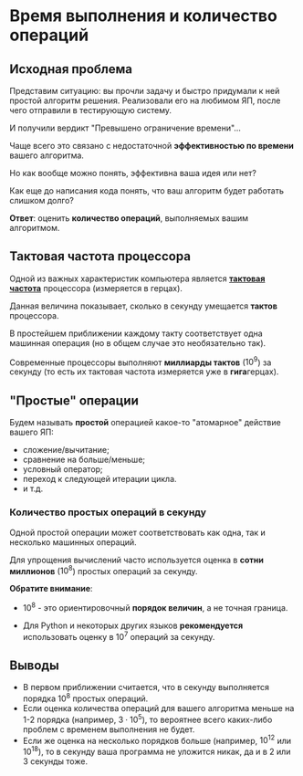 # Время выполнения и количество операций

## Исходная проблема

Представим ситуацию: вы прочли задачу и быстро придумали к ней простой алгоритм решения. Реализовали его на любимом ЯП, после чего отправили в тестирующую систему.

И получили вердикт "Превышено ограничение времени"...

Чаще всего это связано с недостаточной **эффективностью по времени** вашего алгоритма.

Но как вообще можно понять, эффективна ваша идея или нет?

Как еще до написания кода понять, что ваш алгоритм будет работать слишком долго?

**Ответ**: оценить **количество операций**, выполняемых вашим алгоритмом.

## Тактовая частота процессора

Одной из важных характеристик компьютера является **[тактовая частота](https://ru.wikipedia.org/wiki/Тактовый_сигнал)** процессора (измеряется в герцах).

Данная величина показывает, сколько в секунду умещается **тактов** процессора.

В простейшем приближении каждому такту соответствует одна машинная операция (но в общем случае это необязательно так).

Современные процессоры выполняют **миллиарды тактов** ($10^9$) за секунду (то есть их тактовая частота измеряется уже в **гига**герцах).

## "Простые" операции

Будем называть **простой** операцией какое-то "атомарное" действие вашего ЯП:

- сложение/вычитание;
- сравнение на больше/меньше;
- условный оператор;
- переход к следующей итерации цикла.
- и т.д.

### Количество простых операций в секунду

Одной простой операции может соответствовать как одна, так и несколько машинных операций.

Для упрощения вычислений часто используется оценка в **сотни миллионов** ($10^8$) простых операций за секунду.

**Обратите внимание**: 

- $10^8$ - это ориентировочный **порядок величин**, а не точная граница.

- Для Python и некоторых других языков **рекомендуется** использовать оценку в $10^7$ операций за секунду. 

## Выводы

- В первом приближении считается, что в секунду выполняется порядка $10^8$ простых операций.
- Если оценка количества операций для вашего алгоритма меньше на 1-2 порядка (например, $3 \cdot 10^5$), то вероятнее всего каких-либо проблем с временем выполнения не будет.
- Если же оценка на несколько порядков больше (например, $10^{12}$ или $10^{18}$), то в секунду ваша программа не уложится никак, да и в 2 или 3 секунды тоже.

